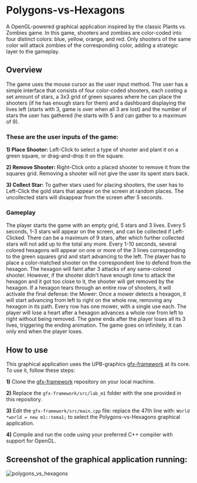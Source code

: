 # Polygons-vs-Hexagons
A OpenGL-powered graphical application inspired by the classic Plants vs. Zombies game. In this game, shooters and zombies are color-coded into four distinct colors: blue, yellow, orange, and red. Only shooters of the same color will attack zombies of the corresponding color, adding a strategic layer to the gameplay.

## Overview
The game uses the mouse cursor as the user input method. The user has a simple interface that consists of four color-coded shooters, each costing a set amount of stars, a 3x3 grid of green squares where he can place the shooters (if he has enough stars for them) and a dashboard displaying the lives left (starts with 3, game is over when all 3 are lost) and the number of stars the user has gathered (he starts with 5 and can gather to a maximum of 9).

### These are the user inputs of the game:

**1) Place Shooter:** Left-Click to select a type of shooter and plant it on a green square, or drag-and-drop it on the square.

**2) Remove Shooter:** Right-Click onto a placed shooter to remove it from the squares grid. Removing a shooter will not give the user its spent stars back.

**3) Collect Star:** To gather stars used for placing shooters, the user has to Left-Click the gold stars that appear on the screen at random places. The uncollected stars will disappear from the screen after 5 seconds.

### Gameplay
The player starts the game with an empty grid, 5 stars and 3 lives. Every 5 seconds, 1-3 stars will appear on the screen, and can be collected if Left-Clicked. There can be a maximum of 9 stars, after which further collected stars will not add up to the total any more.
Every 1-10 seconds, several colored hexagons will appear on one or more of the 3 lines corresponding to the green squares grid and start advancing to the left. The player has to place a color-matched shooter on the correspondent line to defend from the hexagon. The hexagon will faint after 3 attacks of any same-colored shooter. However, if the shooter didn't have enough time to attack the hexagon and it got too close to it, the shooter will get removed by the hexagon. If a hexagon tears through an entire row of shooters, it will activate the final defense: the Mower: Once a mower detects a hexagon, it will start advancing from left to right on the whole row, removing any hexagon in its path. Every row has one mower, with a single use each. The player will lose a heart after a hexagon advances a whole row from left to right without being removed.
The game ends after the player loses all its 3 lives, triggering the ending animation. The game goes on infinitely, it can only end when the player loses.

## How to use
This graphical application uses the UPB-graphics [gfx-framework](https://github.com/UPB-Graphics/gfx-framework) at its core. To use it, follow these steps:

**1)** Clone the [gfx-framework](https://github.com/UPB-Graphics/gfx-framework) repository on your local machine.

**2)** Replace the ```gfx-framework/src/lab_m1``` folder with the one provided in this repository.

**3)** Edit the ```gfx-framework/src/main.cpp``` file: replace the 47th line with: ```World *world = new m1::tema1;``` to select the Polygons-vs-Hexagons graphical application.

**4)** Compile and run the code using your preferred C++ compiler with support for OpenGL.

## Screenshot of the graphical application running:
![polygons_vs_hexagons](https://github.com/IonutBirjovanu/Polygons-vs-Hexagons/assets/44101580/5e10915c-7ceb-46a7-8e34-a4bd0a841dfd)
